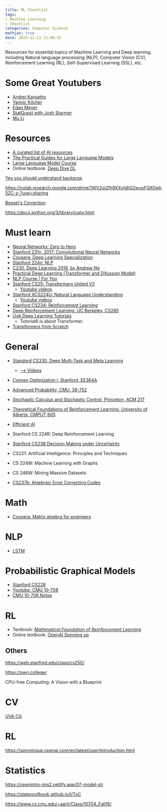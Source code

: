 ```yaml
---
title: ML Checklist
tags: 
- Machine Learning
- Checklist
categories: Computer Science
mathjax: true
date: 2023-12-13 23:48:55
---
```


Resources for essential topics of Machine Learning and Deep learning, including Natural language processing (NLP), Computer Vision (CV), Reinforcement Learning (RL), Self-Supervised Learning (SSL), etc.

<!--more-->

# Some Great Youtubers

* [Andrej Karpathy](https://www.youtube.com/@AndrejKarpathy)
* [Yannic Kilcher](https://www.youtube.com/@YannicKilcher)
* [Edan Meyer](https://www.youtube.com/@EdanMeyer)
* [StatQuest with Josh Starmer](https://www.youtube.com/@statquest)
* [Mu Li](https://www.youtube.com/@mu_li)

# Resources

* [A curated list of AI resources](https://github.com/swyxio/ai-notes/blob/main/README.md#top-ai-reads)
* [The Practical Guides for Large Language Models ](https://github.com/Mooler0410/LLMsPracticalGuide?tab=readme-ov-file)
* [Large Language Model Course](https://github.com/mlabonne/llm-course?tab=readme-ov-file)
* Online textbook: [Deep Dive DL](http://d2l.ai/chapter_preface/index.html)



[Yes you should understand backprop](https://karpathy.medium.com/yes-you-should-understand-backprop-e2f06eab496b)

https://colab.research.google.com/drive/1WV2oi2fh9XXyldh02wupFQX0wh5ZC-z-?usp=sharing

[Bessel's Correction](https://mathcenter.oxford.emory.edu/site/math117/besselCorrection/)

https://docs.python.org/3/library/copy.html



# Must learn

* [Neural Networks: Zero to Hero](https://karpathy.ai/zero-to-hero.html)
* [Stanford 231n, 2017: Convolutional Neural Networks](https://www.youtube.com/playlist?list=PLC1qU-LWwrF64f4QKQT-Vg5Wr4qEE1Zxk)
* [Cousera: Deep Learning Specialization](https://www.coursera.org/specializations/deep-learning)
* [Stanford 224n: NLP](https://www.youtube.com/playlist?list=PLoROMvodv4rOSH4v6133s9LFPRHjEmbmJ)
* [C230, Deep Learning 2018, by Andrew Ng](https://www.youtube.com/watch?v=PySo_6S4ZAg&list=PLoROMvodv4rOABXSygHTsbvUz4G_YQhOb)
* [Practical Deep Learning (Transformer and Difussion Model)](https://course.fast.ai/)
* [NLP Course | For You](https://lena-voita.github.io/nlp_course/seq2seq_and_attention.html)
* [Stanford CS25: Transformers United V3](https://web.stanford.edu/class/cs25/index.html#schedule)
  * [Youtube videos](https://www.youtube.com/playlist?list=PLoROMvodv4rNiJRchCzutFw5ItR_Z27CM)
* [Stanford XCS224U: Natural Language Understanding](http://web.stanford.edu/class/cs224u/background.html)
  * [Youtube videos](https://www.youtube.com/playlist?list=PLoROMvodv4rOwvldxftJTmoR3kRcWkJBp)
* [Stanford CS234: Reinforcement Learning](https://www.youtube.com/playlist?list=PLoROMvodv4rOSOPzutgyCTapiGlY2Nd8u)
* [Deep Reinforcement Learning, UC Berkeley, CS285](https://www.youtube.com/playlist?list=PL_iWQOsE6TfVYGEGiAOMaOzzv41Jfm_Ps) 
* [UvA Deep Learning Tutorials](https://uvadlc-notebooks.readthedocs.io/en/latest/index.html) 
  * Tutorial6 is about Transformer.
* [Transformers from Scratch](https://e2eml.school/transformers.html)



# General

* [Standord CS330, Deep Multi-Task and Meta Learning](https://cs330.stanford.edu/)

  * [--> Videos](https://www.youtube.com/playlist?list=PLoROMvodv4rNjRoawgt72BBNwL2V7doGI)

* [Convex Optimization I, Stanford, EE364A](https://see.stanford.edu/Course/EE364A/85)

* [Advanced Probability, CMU, 36-752](https://www.stat.cmu.edu/~arinaldo/Teaching/36752/S18/schedule.html)

* [Stochastic Calculus and Stochastic Control, Princeton, ACM 217](https://web.math.princeton.edu/~rvan/acm217/acm217.html)

* [Theoretical Foundations of Reinforcement Learning, University of Alberta, CMPUT 605](https://rltheory.github.io/pages/about/)

* [Efficient AI](https://www.youtube.com/watch?v=C-4F7o8nr0E)

* Stanford CS 224R: Deep Reinforcement Learning

* [Stanford CS238 Decision Making under Uncertainty](https://aa228.stanford.edu/)

* CS221: Artificial Intelligence: Principles and Techniques

* CS 224W: Machine Learning with Graphs

* CS 246W: Mining Massive Datasets



* [CS237b: Algebraic Error Correcting Codes ](http://web.stanford.edu/class/cs237b/)

# Math

* [Cousera: Matrix algebra for engineers](https://www.coursera.org/learn/matrix-algebra-engineers)

# NLP

* [LSTM](https://weberna.github.io/blog/2017/11/15/LSTM-Vanishing-Gradients.html#fn:4)

# Probabilistic Graphical Models

* [Stanford CS228](https://ermongroup.github.io/cs228-notes/)
* [Youtube: CMU 10-708](https://www.youtube.com/playlist?list=PLoZgVqqHOumTqxIhcdcpOAJOOimrRCGZn)
* [CMU 10-708 Notes](https://www.cs.cmu.edu/~epxing/Class/10708-20/project.html)

# RL

* Textbook: [*Mathmatical Foundation of Reinforcement Learning*](https://github.com/MathFoundationRL/Book-Mathmatical-Foundation-of-Reinforcement-Learning)
* Online textbook: [OpenAI Spinning up](https://spinningup.openai.com/en/latest/user/introduction.html)

## Others

https://web.stanford.edu/class/cs250/

https://pwn.college/

CPU-free Computing: A Vision with a Blueprint

# CV

[UVA CG](https://staff.fnwi.uva.nl/r.vandenboomgaard/IPCV20172018/LectureNotes/MATH/homogenous.html)

# RL

https://spinningup.openai.com/en/latest/user/introduction.html

# Statistics

https://openintro-ims2.netlify.app/07-model-slr

https://statproofbook.github.io/I/ToC

https://www.cs.cmu.edu/~aarti/Class/10704_Fall16/

